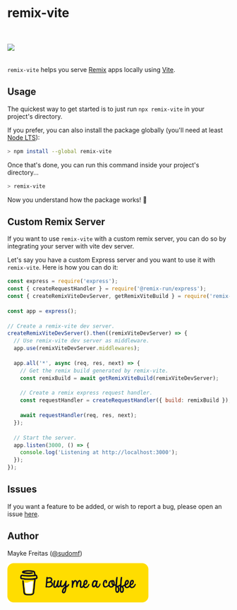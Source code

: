 # remix-vite


<div>
  <br />
  <br />
  <img width="320" src="https://user-images.githubusercontent.com/2893850/200666584-3c825b6d-a91d-4ade-bb46-6523fc66416e.png" />
  <br />
  <br />
</div>


`remix-vite` helps you serve [Remix](https://remix.run/) apps locally using [Vite](https://vitejs.dev/).

## Usage

The quickest way to get started is to just run `npx remix-vite` in your project's directory.

If you prefer, you can also install the package globally (you'll need at least [Node LTS](https://github.com/nodejs/Release#release-schedule)):

```bash
> npm install --global remix-vite
```

Once that's done, you can run this command inside your project's directory...

```bash
> remix-vite
```

Now you understand how the package works! :tada:

## Custom Remix Server

If you want to use `remix-vite` with a custom remix server, you can do so by integrating your server with vite dev server.

Let's say you have a custom Express server and you want to use it with `remix-vite`. Here is how you can do it:

```js
const express = require('express');
const { createRequestHandler } = require('@remix-run/express');
const { createRemixViteDevServer, getRemixViteBuild } = require('remix-vite');

const app = express();

// Create a remix-vite dev server.
createRemixViteDevServer().then((remixViteDevServer) => {
  // Use remix-vite dev server as middleware.
  app.use(remixViteDevServer.middlewares);

  app.all('*', async (req, res, next) => {
    // Get the remix build generated by remix-vite.
    const remixBuild = await getRemixViteBuild(remixViteDevServer);

    // Create a remix express request handler.
    const requestHandler = createRequestHandler({ build: remixBuild });

    await requestHandler(req, res, next);
  });

  // Start the server.
  app.listen(3000, () => {
    console.log('Listening at http://localhost:3000');
  });
});
```

## Issues

If you want a feature to be added, or wish to report a bug, please open an issue [here](https://github.com/sudomf/remix-vite/issues/new).

## Author

Mayke Freitas ([@sudomf](https://twitter.com/maykedev))

<div>
  <a href="https://www.buymeacoffee.com/mayke" style="display: block; max-width: 320px;">
    <img width="320" src="./assets/yellow-button.png" />
  </div>
</div>

